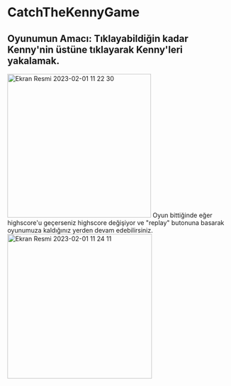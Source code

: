 # CatchTheKennyGame 
## Oyunumun Amacı: Tıklayabildiğin kadar Kenny'nin üstüne tıklayarak Kenny'leri yakalamak.
<img width="324" alt="Ekran Resmi 2023-02-01 11 22 30" src="https://user-images.githubusercontent.com/92593948/215992296-a3b55499-d64c-4930-a2eb-ca1c8f5c0f04.png">
Oyun bittiğinde eğer highscore'u geçerseniz highscore değişiyor ve "replay" butonuna basarak oyunumuza kaldığınız yerden devam edebilirsiniz.
<img width="326" alt="Ekran Resmi 2023-02-01 11 24 11" src="https://user-images.githubusercontent.com/92593948/215993235-05f25a69-4a4d-4922-9f2a-a1c5205e9de8.png">
